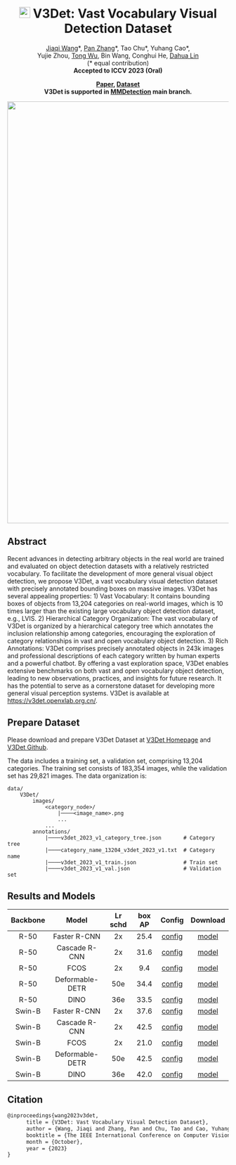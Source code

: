 <p>
<div align="center">

# <img src="v3det_icon.jpg" height="25"> V3Det: Vast Vocabulary Visual Detection Dataset

<div>
    <a href='https://myownskyw7.github.io/' target='_blank'>Jiaqi Wang</a>*,
    <a href='https://panzhang0212.github.io/' target='_blank'>Pan Zhang</a>*,
    Tao Chu*,
    Yuhang Cao*, </br>
    Yujie Zhou,
    <a href='https://wutong16.github.io/' target='_blank'>Tong Wu</a>,
    Bin Wang,
    Conghui He,
    <a href='http://dahua.site/' target='_blank'>Dahua Lin</a></br>
    (* equal contribution)</br>
    <strong>Accepted to ICCV 2023 (Oral)</strong>
</div>
</p>
<p>
<div>
    <strong>
        <a href='https://arxiv.org/abs/2304.03752' target='_blank'>Paper</a>,
        <a href='https://v3det.openxlab.org.cn/' target='_blank'>Dataset</a></br>
        V3Det is supported in <a href='https://github.com/open-mmlab/mmdetection/tree/main/configs/v3det' target='_blank'>MMDetection</a> main branch.
    </strong>
</div>
</div>
</p>

<div align=center>
    <img width=960 src="https://github.com/open-mmlab/mmdetection/assets/17425982/9c216387-02be-46e6-b0f2-b856f80f6d84"/>
</div>

<!-- [ALGORITHM] -->

## Abstract

Recent advances in detecting arbitrary objects in the real world are trained and evaluated on object detection datasets with a relatively restricted vocabulary. To facilitate the development of more general visual object detection, we propose V3Det, a vast vocabulary visual detection dataset with precisely annotated bounding boxes on massive images. V3Det has several appealing properties: 1) Vast Vocabulary: It contains bounding boxes of objects from 13,204 categories on real-world images, which is 10 times larger than the existing large vocabulary object detection dataset, e.g., LVIS. 2) Hierarchical Category Organization: The vast vocabulary of V3Det is organized by a hierarchical category tree which annotates the inclusion relationship among categories, encouraging the exploration of category relationships in vast and open vocabulary object detection. 3) Rich Annotations: V3Det comprises precisely annotated objects in 243k images and professional descriptions of each category written by human experts and a powerful chatbot. By offering a vast exploration space, V3Det enables extensive benchmarks on both vast and open vocabulary object detection, leading to new observations, practices, and insights for future research. It has the potential to serve as a cornerstone dataset for developing more general visual perception systems. V3Det is available at https://v3det.openxlab.org.cn/.

## Prepare Dataset

Please download and prepare V3Det Dataset at [V3Det Homepage](https://v3det.openxlab.org.cn/) and [V3Det Github](https://github.com/V3Det/V3Det).

The data includes a training set, a validation set, comprising 13,204 categories. The training set consists of 183,354 images, while the validation set has 29,821 images. The data organization is:

```
data/
    V3Det/
        images/
            <category_node>/
                |────<image_name>.png
                ...
            ...
        annotations/
            |────v3det_2023_v1_category_tree.json       # Category tree
            |────category_name_13204_v3det_2023_v1.txt  # Category name
            |────v3det_2023_v1_train.json               # Train set
            |────v3det_2023_v1_val.json                 # Validation set
```

## Results and Models

| Backbone |      Model      | Lr schd | box AP |                                     Config                                     |                                                          Download                                                           |
| :------: | :-------------: | :-----: | :----: | :----------------------------------------------------------------------------: | :-------------------------------------------------------------------------------------------------------------------------: |
|   R-50   |  Faster R-CNN   |   2x    |  25.4  |       [config](./faster_rcnn_r50_fpn_8x4_sample1e-3_mstrain_v3det_2x.py)       |  [model](https://download.openxlab.org.cn/models/V3Det/V3Det/weight//faster_rcnn_r50_fpn_8x4_sample1e-3_mstrain_v3det_2x)   |
|   R-50   |  Cascade R-CNN  |   2x    |  31.6  |      [config](./cascade_rcnn_r50_fpn_8x4_sample1e-3_mstrain_v3det_2x.py)       |  [model](https://download.openxlab.org.cn/models/V3Det/V3Det/weight//cascade_rcnn_r50_fpn_8x4_sample1e-3_mstrain_v3det_2x)  |
|   R-50   |      FCOS       |   2x    |  9.4   |          [config](./fcos_r50_fpn_8x4_sample1e-3_mstrain_v3det_2x.py)           |      [model](https://download.openxlab.org.cn/models/V3Det/V3Det/weight//fcos_r50_fpn_8x4_sample1e-3_mstrain_v3det_2x)      |
|   R-50   | Deformable-DETR |   50e   |  34.4  |  [config](./deformable-detr-refine-twostage_r50_8xb4_sample1e-3_v3det_50e.py)  |                [model](https://download.openxlab.org.cn/models/V3Det/V3Det/weight/Deformable_DETR_V3Det_R50)                |
|   R-50   |      DINO       |   36e   |  33.5  |            [config](./dino-4scale_r50_8xb2_sample1e-3_v3det_36e.py)            |                     [model](https://download.openxlab.org.cn/models/V3Det/V3Det/weight/DINO_V3Det_R50)                      |
|  Swin-B  |  Faster R-CNN   |   2x    |  37.6  |      [config](./faster_rcnn_swinb_fpn_8x4_sample1e-3_mstrain_v3det_2x.py)      | [model](https://download.openxlab.org.cn/models/V3Det/V3Det/weight//faster_rcnn_swinb_fpn_8x4_sample1e-3_mstrain_v3det_2x)  |
|  Swin-B  |  Cascade R-CNN  |   2x    |  42.5  |     [config](./cascade_rcnn_swinb_fpn_8x4_sample1e-3_mstrain_v3det_2x.py)      | [model](https://download.openxlab.org.cn/models/V3Det/V3Det/weight//cascade_rcnn_swinb_fpn_8x4_sample1e-3_mstrain_v3det_2x) |
|  Swin-B  |      FCOS       |   2x    |  21.0  |         [config](./fcos_swinb_fpn_8x4_sample1e-3_mstrain_v3det_2x.py)          |     [model](https://download.openxlab.org.cn/models/V3Det/V3Det/weight//fcos_swinb_fpn_8x4_sample1e-3_mstrain_v3det_2x)     |
|  Swin-B  | Deformable-DETR |   50e   |  42.5  | [config](./deformable-detr-refine-twostage_swin_16xb2_sample1e-3_v3det_50e.py) |               [model](https://download.openxlab.org.cn/models/V3Det/V3Det/weight/Deformable_DETR_V3Det_SwinB)               |
|  Swin-B  |      DINO       |   36e   |  42.0  |           [config](./dino-4scale_swin_16xb1_sample1e-3_v3det_36e.py)           |                    [model](https://download.openxlab.org.cn/models/V3Det/V3Det/weight/DINO_V3Det_SwinB)                     |

## Citation

```latex
@inproceedings{wang2023v3det,
      title = {V3Det: Vast Vocabulary Visual Detection Dataset},
      author = {Wang, Jiaqi and Zhang, Pan and Chu, Tao and Cao, Yuhang and Zhou, Yujie and Wu, Tong and Wang, Bin and He, Conghui and Lin, Dahua},
      booktitle = {The IEEE International Conference on Computer Vision (ICCV)},
      month = {October},
      year = {2023}
}
```
